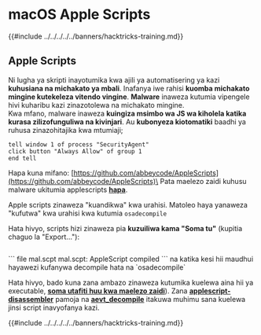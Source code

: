 # macOS Apple Scripts

{{#include ../../../../../banners/hacktricks-training.md}}

## Apple Scripts

Ni lugha ya skripti inayotumika kwa ajili ya automatisering ya kazi **kuhusiana na michakato ya mbali**. Inafanya iwe rahisi **kuomba michakato mingine kutekeleza vitendo vingine**. **Malware** inaweza kutumia vipengele hivi kuharibu kazi zinazotolewa na michakato mingine.\
Kwa mfano, malware inaweza **kuingiza msimbo wa JS wa kiholela katika kurasa zilizofunguliwa na kivinjari**. Au **kubonyeza kiotomatiki** baadhi ya ruhusa zinazohitajika kwa mtumiaji;
```applescript
tell window 1 of process "SecurityAgent"
click button "Always Allow" of group 1
end tell
```
Hapa kuna mifano: [https://github.com/abbeycode/AppleScripts](https://github.com/abbeycode/AppleScripts)\
Pata maelezo zaidi kuhusu malware ukitumia applescripts [**hapa**](https://www.sentinelone.com/blog/how-offensive-actors-use-applescript-for-attacking-macos/).

Apple scripts zinaweza "kuandikwa" kwa urahisi. Matoleo haya yanaweza "kufutwa" kwa urahisi kwa kutumia `osadecompile`

Hata hivyo, scripts hizi zinaweza pia **kuzuiliwa kama "Soma tu"** (kupitia chaguo la "Export..."): 

<figure><img src="https://github.com/carlospolop/hacktricks/raw/master/images/image%20(556).png" alt=""><figcaption></figcaption></figure>
```
file mal.scpt
mal.scpt: AppleScript compiled
```
na katika kesi hii maudhui hayawezi kufanywa decompile hata na `osadecompile`

Hata hivyo, bado kuna zana ambazo zinaweza kutumika kuelewa aina hii ya executable, [**soma utafiti huu kwa maelezo zaidi**](https://labs.sentinelone.com/fade-dead-adventures-in-reversing-malicious-run-only-applescripts/)). Zana [**applescript-disassembler**](https://github.com/Jinmo/applescript-disassembler) pamoja na [**aevt_decompile**](https://github.com/SentineLabs/aevt_decompile) itakuwa muhimu sana kuelewa jinsi script inavyofanya kazi.

{{#include ../../../../../banners/hacktricks-training.md}}
